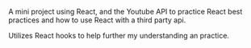 A mini project using React, and the Youtube API to practice React best practices and how to use React with a third party api.

Utilizes React hooks to help further my understanding an practice.
